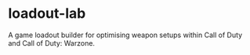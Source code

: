 # loadout-lab
A game loadout builder for optimising weapon setups within Call of Duty and Call of Duty: Warzone.
